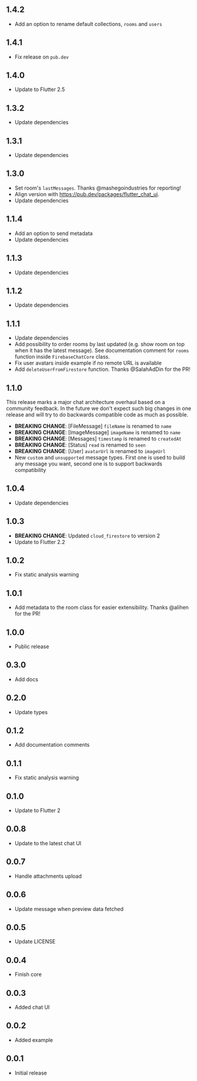 ## 1.4.2

- Add an option to rename default collections, `rooms` and `users`

## 1.4.1

- Fix release on `pub.dev`

## 1.4.0

- Update to Flutter 2.5

## 1.3.2

- Update dependencies

## 1.3.1

- Update dependencies

## 1.3.0

- Set room's `lastMessages`. Thanks @mashegoindustries for reporting!
- Align version with https://pub.dev/packages/flutter_chat_ui.
- Update dependencies

## 1.1.4

- Add an option to send metadata
- Update dependencies

## 1.1.3

- Update dependencies

## 1.1.2

- Update dependencies

## 1.1.1

- Update dependencies
- Add possibility to order rooms by last updated (e.g. show room on top when it has the latest message). See documentation comment for `rooms` function inside `FirebaseChatCore` class.
- Fix user avatars inside example if no remote URL is available
- Add `deleteUserFromFirestore` function. Thanks @SalahAdDin for the PR!

## 1.1.0

This release marks a major chat architecture overhaul based on a community feedback. In the future we don't expect such big changes in one release and will try to do backwards compatible code as much as possible.

- **BREAKING CHANGE**: [FileMessage] `fileName` is renamed to `name`
- **BREAKING CHANGE**: [ImageMessage] `imageName` is renamed to `name`
- **BREAKING CHANGE**: [Messages] `timestamp` is renamed to `createdAt`
- **BREAKING CHANGE**: [Status] `read` is renamed to `seen`
- **BREAKING CHANGE**: [User] `avatarUrl` is renamed to `imageUrl`
- New `custom` and `unsupported` message types. First one is used to build any message you want, second one is to support backwards compatibility

## 1.0.4

- Update dependencies

## 1.0.3

- **BREAKING CHANGE**: Updated `cloud_firestore` to version 2
- Update to Flutter 2.2

## 1.0.2

- Fix static analysis warning

## 1.0.1

- Add metadata to the room class for easier extensibility. Thanks @alihen for the PR!

## 1.0.0

- Public release

## 0.3.0

- Add docs

## 0.2.0

- Update types

## 0.1.2

- Add documentation comments

## 0.1.1

- Fix static analysis warning

## 0.1.0

- Update to Flutter 2

## 0.0.8

- Update to the latest chat UI

## 0.0.7

- Handle attachments upload

## 0.0.6

- Update message when preview data fetched

## 0.0.5

- Update LICENSE

## 0.0.4

- Finish core

## 0.0.3

- Added chat UI

## 0.0.2

- Added example

## 0.0.1

- Initial release
